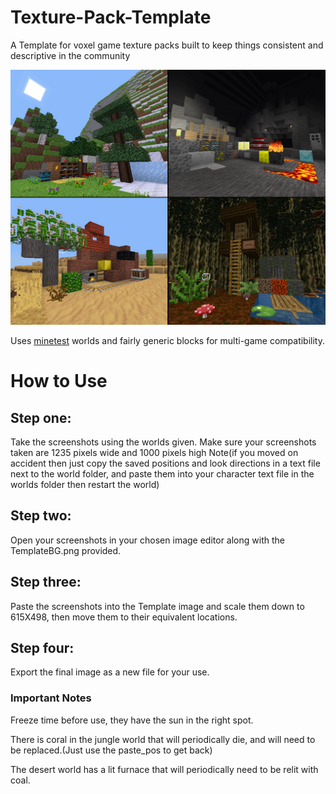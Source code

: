 # Texture-Pack-Template
A Template for voxel game texture packs built to keep things consistent and descriptive in the community

![Example](Example.png)

Uses [minetest](https://github.com/minetest/minetest) worlds and fairly generic blocks for multi-game compatibility.


# How to Use
## Step one:
Take the screenshots using the worlds given. Make sure your screenshots taken are 1235 pixels wide and 1000 pixels high Note(if you moved on accident then just copy the saved positions and look directions in a text file next to the world folder, and paste them into your character text file in the worlds folder then restart the world)

## Step two:
Open your screenshots in your chosen image editor along with the TemplateBG.png provided.

## Step three:
Paste the screenshots into the Template image and scale them down to 615X498, then move them to their equivalent locations.

## Step four:
Export the final image as a new file for your use.

### Important Notes
Freeze time before use, they have the sun in the right spot.

There is coral in the jungle world that will periodically die, and will need to be replaced.(Just use the paste_pos to get back)

The desert world has a lit furnace that will periodically need to be relit with coal.
